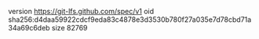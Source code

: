 version https://git-lfs.github.com/spec/v1
oid sha256:d4daa59922cdcf9eda83c4878e3d3530b780f27a035e7d78cbd71a34a69c6deb
size 82769
